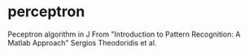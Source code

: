 # perceptron
Peceptron algorithm in J
From "Introduction to Pattern Recognition: A Matlab Approach" Sergios Theodoridis et al.
